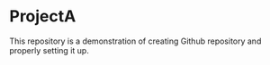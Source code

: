 # ProjectA
This repository is a demonstration of creating Github repository and properly setting it up.
